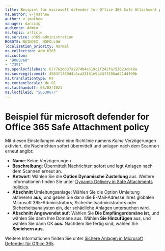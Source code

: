 ```yaml
---
title: Beispiel für microsoft defender for Office 365 Safe Attachment policy
ms.author: v-jmathew
author: v-jmathew
manager: dansimp
audience: Admin
ms.topic: article
ms.service: o365-administration
ROBOTS: NOINDEX, NOFOLLOW
localization_priority: Normal
ms.collection: Adm_O365
ms.custom:
- "9000760"
- "7391"
ms.openlocfilehash: 077762dd37a2974b4e519c1f242fa753623cb49a
ms.sourcegitcommit: 4883f1f89d4c6ca23161e9a43ff206ad21d4f09b
ms.translationtype: MT
ms.contentlocale: de-DE
ms.lasthandoff: 03/08/2021
ms.locfileid: "50530077"
---
```

# <a name="example-microsoft-defender-for-office-365-safe-attachment-policy"></a>Beispiel für microsoft defender for Office 365 Safe Attachment policy

Mit diesen Einstellungen wird eine Richtlinie namens *Keine* Verzögerungen aktiviert, die Nachrichten sofort übermittelt und anlagen nach dem Scannen erneut angibt:

- **Name**: Keine Verzögerungen
- **Beschreibung**: Übermittelt Nachrichten sofort und legt Anlagen nach dem Scannen erneut an.
- **Antwort**: Wählen Sie die **Option Dynamische Zustellung** aus. Weitere Informationen finden Sie unter [Dynamic Delivery in Safe Attachments policies](https://go.microsoft.com/fwlink/?linkid=2092328).
- **Abschnitt** Umleitungsanlage: Wählen Sie die Option Umleitung aktivieren **aus,** und geben Sie dann die E-Mail-Adresse Ihres globalen Microsoft 365-Administrators, Sicherheitsadministrators oder Sicherheitsanalysten ein, der schädliche Anlagen untersuchen wird.
- **Abschnitt Angewendet auf:** Wählen Sie **Die Empfängerdomäne ist**, und wählen Sie dann Ihre Domäne aus. Wählen **Sie Hinzufügen** aus, und wählen Sie dann OK **aus.** Nachdem Sie fertig sind, wählen Sie **Speichern aus.**

Weitere Informationen finden Sie unter [Sichere Anlagen in Microsoft Defender für Office 365](https://go.microsoft.com/fwlink/?linkid=2092213).

